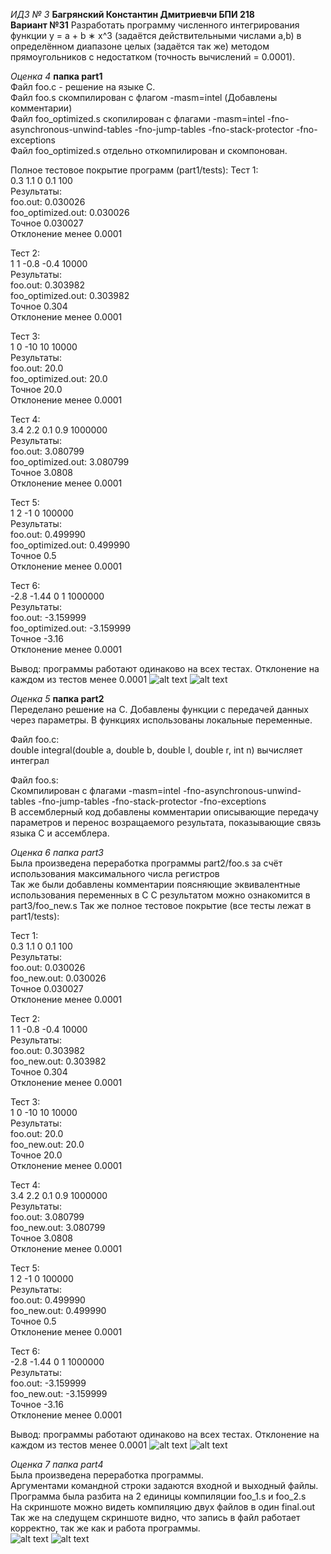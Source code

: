*ИДЗ № 3*
**Багрянский Константин Дмитриевчи БПИ 218**  
**Вариант №31**
Разработать программу численного интегрирования функции y =
a + b ∗ x^3
(задаётся действительными числами а,b) в определённом диапазоне целых (задаётся так же) методом прямоугольников
с недостатком (точность вычислений = 0.0001).

*Оценка 4*  **папка part1**  
Файл foo.c - решение на языке C.  
Файл foo.s скомпилирован с флагом -masm=intel  (Добавлены комментарии)  
Файл foo_optimized.s скопилирован с флагами -masm=intel -fno-asynchronous-unwind-tables -fno-jump-tables -fno-stack-protector -fno-exceptions  
Файл foo_optimized.s отдельно откомпилирован и скомпонован.  

Полное тестовое покрытие программ (part1/tests): 
Тест 1:  
0.3 1.1 0 0.1 100  
Результаты:    
foo.out:            0.030026   
foo_optimized.out:  0.030026  
Точное              0.030027  
Отклонение менее    0.0001  


Тест 2:  
1 1 -0.8 -0.4 10000  
Результаты:    
foo.out:            0.303982   
foo_optimized.out:  0.303982  
Точное              0.304  
Отклонение менее    0.0001   

Тест 3:  
1 0 -10 10 10000  
Результаты:    
foo.out:            20.0   
foo_optimized.out:  20.0  
Точное              20.0  
Отклонение менее    0.0001  

Тест 4:  
3.4 2.2 0.1 0.9 1000000  
Результаты:    
foo.out:            3.080799   
foo_optimized.out:  3.080799  
Точное              3.0808  
Отклонение менее    0.0001  


Тест 5:  
1 2 -1 0 100000  
Результаты:    
foo.out:            0.499990   
foo_optimized.out:  0.499990  
Точное              0.5  
Отклонение менее    0.0001  

Тест 6:  
-2.8 -1.44 0 1 1000000  
Результаты:    
foo.out:            -3.159999   
foo_optimized.out:  -3.159999  
Точное              -3.16  
Отклонение менее    0.0001  



Вывод: программы работают одинаково на всех тестах.  Отклонение на каждом из тестов менее 0.0001
![alt text](pics/test1.jpg)
![alt text](pics/test2.jpg)


*Оценка 5*  **папка part2**   
Переделано решение на C. Добавлены функции с передачей данных через параметры. В функциях использованы локальные переменные.  

Файл foo.c:  
double integral(double a, double  b, double l, double r, int n) вычисляет интеграл  

Файл foo.s:  
Скомпилирован с флагами -masm=intel -fno-asynchronous-unwind-tables -fno-jump-tables -fno-stack-protector -fno-exceptions  
В ассемблерный код добавлены комментарии описывающие передачу параметров и перенос возращаемого результата, показывающие связь языка C и ассемблера.  

*Оценка 6*  *папка part3*  
Была произведена переработка программы part2/foo.s за счёт использования максимального числа регистров  
Так же были добавлены комментарии поясняющие эквивалентные использования переменных в C
С результатом можно ознакомится в part3/foo_new.s
Так же полное тестовое покрытие (все тесты лежат в part1/tests):

Тест 1:  
0.3 1.1 0 0.1 100  
Результаты:    
foo.out:            0.030026   
foo_new.out:  0.030026  
Точное              0.030027  
Отклонение менее    0.0001  


Тест 2:  
1 1 -0.8 -0.4 10000  
Результаты:    
foo.out:            0.303982   
foo_new.out:        0.303982  
Точное              0.304  
Отклонение менее    0.0001   

Тест 3:  
1 0 -10 10 10000  
Результаты:    
foo.out:            20.0   
foo_new.out:        20.0  
Точное              20.0  
Отклонение менее    0.0001  

Тест 4:  
3.4 2.2 0.1 0.9 1000000  
Результаты:    
foo.out:            3.080799   
foo_new.out:        3.080799  
Точное              3.0808  
Отклонение менее    0.0001  


Тест 5:  
1 2 -1 0 100000  
Результаты:    
foo.out:            0.499990   
foo_new.out:        0.499990  
Точное              0.5  
Отклонение менее    0.0001  

Тест 6:  
-2.8 -1.44 0 1 1000000  
Результаты:    
foo.out:            -3.159999   
foo_new.out:        -3.159999  
Точное              -3.16  
Отклонение менее    0.0001  

Вывод: программы работают одинаково на всех тестах.  Отклонение на каждом из тестов менее 0.0001
![alt text](pics/test3.jpg)
![alt text](pics/test4.jpg)


*Оценка 7*  *папка part4*  
Была произведена переработка программы.  
Аргументами командной строки задаются входной и выходный файлы.  
Программа была разбита на 2 единицы компиляции foo_1.s и foo_2.s  
На скриншоте можно видеть компиляцию двух файлов в один final.out  
Так же на следущем скриншоте видно, что запись в файл работает корректно, так же как и работа программы.  
![alt text](pics/test5.jpg)
![alt text](pics/test6.jpg)
